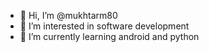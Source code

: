 - 👋 Hi, I’m @mukhtarm80
- 👀 I’m interested in software development
- 🌱 I’m currently learning android and python

<!---
mukhtarm80/mukhtarm80 is a ✨ special ✨ repository because its `README.md` (this file) appears on your GitHub profile.
You can click the Preview link to take a look at your changes.
--->
